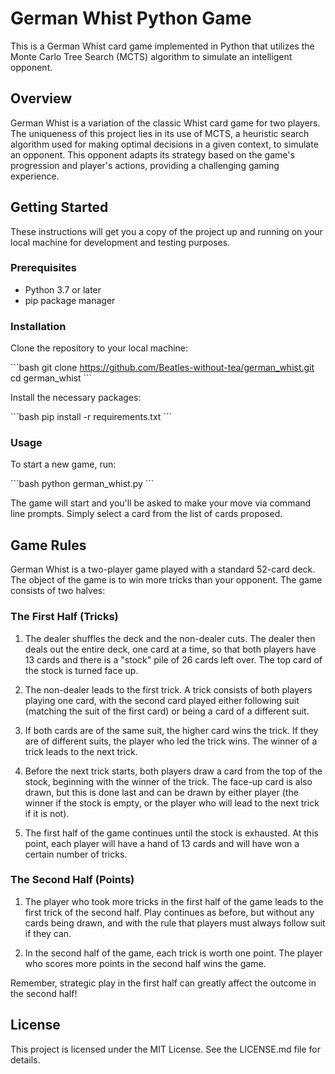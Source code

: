 # German Whist Python Game

This is a German Whist card game implemented in Python that utilizes the Monte Carlo Tree Search (MCTS) algorithm to simulate an intelligent opponent. 

## Overview

German Whist is a variation of the classic Whist card game for two players. The uniqueness of this project lies in its use of MCTS, a heuristic search algorithm used for making optimal decisions in a given context, to simulate an opponent. This opponent adapts its strategy based on the game's progression and player's actions, providing a challenging gaming experience.

## Getting Started

These instructions will get you a copy of the project up and running on your local machine for development and testing purposes.

### Prerequisites

- Python 3.7 or later
- pip package manager

### Installation

Clone the repository to your local machine:

\```bash
git clone https://github.com/Beatles-without-tea/german_whist.git
cd german_whist
\```

Install the necessary packages:

\```bash
pip install -r requirements.txt
\```

### Usage

To start a new game, run:

\```bash
python german_whist.py
\```

The game will start and you'll be asked to make your move via command line prompts.
Simply select a card from the list of cards proposed.

## Game Rules

German Whist is a two-player game played with a standard 52-card deck. The object of the game is to win more tricks than your opponent. The game consists of two halves:

### The First Half (Tricks)

1. The dealer shuffles the deck and the non-dealer cuts. The dealer then deals out the entire deck, one card at a time, so that both players have 13 cards and there is a "stock" pile of 26 cards left over. The top card of the stock is turned face up.

2. The non-dealer leads to the first trick. A trick consists of both players playing one card, with the second card played either following suit (matching the suit of the first card) or being a card of a different suit.

3. If both cards are of the same suit, the higher card wins the trick. If they are of different suits, the player who led the trick wins. The winner of a trick leads to the next trick.

4. Before the next trick starts, both players draw a card from the top of the stock, beginning with the winner of the trick. The face-up card is also drawn, but this is done last and can be drawn by either player (the winner if the stock is empty, or the player who will lead to the next trick if it is not).

5. The first half of the game continues until the stock is exhausted. At this point, each player will have a hand of 13 cards and will have won a certain number of tricks.

### The Second Half (Points)

1. The player who took more tricks in the first half of the game leads to the first trick of the second half. Play continues as before, but without any cards being drawn, and with the rule that players must always follow suit if they can.

2. In the second half of the game, each trick is worth one point. The player who scores more points in the second half wins the game.

Remember, strategic play in the first half can greatly affect the outcome in the second half!

<!-- ## Contributing

If you're interested in improving the game or adding features, feel free to fork the repository and submit pull requests. We'd love to get your contributions. -->

## License

This project is licensed under the MIT License. See the LICENSE.md file for details.


